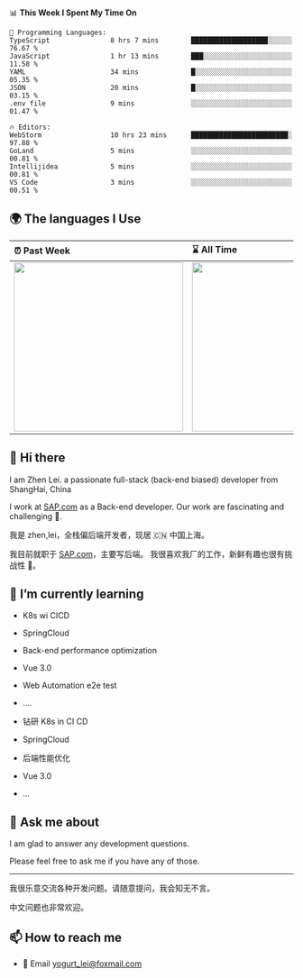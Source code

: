 <!--START_SECTION:waka-->
📊 **This Week I Spent My Time On** 

```text
💬 Programming Languages: 
TypeScript               8 hrs 7 mins        ███████████████████░░░░░░   76.67 % 
JavaScript               1 hr 13 mins        ███░░░░░░░░░░░░░░░░░░░░░░   11.58 % 
YAML                     34 mins             █░░░░░░░░░░░░░░░░░░░░░░░░   05.35 % 
JSON                     20 mins             █░░░░░░░░░░░░░░░░░░░░░░░░   03.15 % 
.env file                9 mins              ░░░░░░░░░░░░░░░░░░░░░░░░░   01.47 % 

🔥 Editors: 
WebStorm                 10 hrs 23 mins      ████████████████████████░   97.88 % 
GoLand                   5 mins              ░░░░░░░░░░░░░░░░░░░░░░░░░   00.81 % 
Intellijidea             5 mins              ░░░░░░░░░░░░░░░░░░░░░░░░░   00.81 % 
VS Code                  3 mins              ░░░░░░░░░░░░░░░░░░░░░░░░░   00.51 % 
```


<!--END_SECTION:waka-->


## 🌍 The languages I Use

| ⏰ Past Week                                                                                                                                                  | ⌛️ All Time                                                                                                                                                  |
| :------------------------------------------------------------------------------------------------------------------------------------------------------------ | :------------------------------------------------------------------------------------------------------------------------------------------------------------ |
| <a href="https://wakatime.com/@9a64fd4e-85ff-48a6-a0c1-e09ecd80bab9"> <img src="https://wakatime.com/share/@9a64fd4e-85ff-48a6-a0c1-e09ecd80bab9/5f97c4a7-f918-43db-bace-c48898f1cd61.svg" height="300px"></a> | <a href="https://wakatime.com/@9a64fd4e-85ff-48a6-a0c1-e09ecd80bab9"><img src="https://wakatime.com/share/@9a64fd4e-85ff-48a6-a0c1-e09ecd80bab9/455e730b-0452-4b83-9bc2-fb46e42553a7.svg" height="300px"></a> |

## 👋 Hi there

I am Zhen Lei. a passionate full-stack (back-end biased) developer from ShangHai, China

I work at [SAP.com](https://www.sap.com) as a Back-end developer.
Our work are fascinating and challenging 💪.

我是 zhen,lei，全栈偏后端开发者，现居 🇨🇳 中国上海。

我目前就职于 [SAP.com](https://www.sap.cn)，主要写后端。
我很喜欢我厂的工作，新鲜有趣也很有挑战性 💪。

## 🌱 I’m currently learning

- K8s wi CICD
- SpringCloud
- Back-end performance optimization
- Vue 3.0
- Web Automation e2e test
- ....

- 钻研 K8s in CI CD
- SpringCloud
- 后端性能优化
- Vue 3.0
- ...

## 💬 Ask me about

I am glad to answer any development questions.

Please feel free to ask me if you have any of those.

---

我很乐意交流各种开发问题。请随意提问，我会知无不言。

中文问题也非常欢迎。

## 📫 How to reach me

- 📧 Email [yogurt_lei@foxmail.com](mailto:yogurt_lei@foxmail.com)
